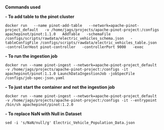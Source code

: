 **Commands used**


**- To add table to the pinot cluster** 

`docker run   --name pinot-add-table   --network=apache-pinot-project_default   -v /home/jags/projects/apache-pinot-project:/configs   apachepinot/pinot:1.1.0   AddTable   -schemaFile /configs/scripts/rawdata/electric_vehicles_schema.json   -tableConfigFile /configs/scripts/rawdata/electric_vehicles_table.json   -controllerHost pinot-controller   -controllerPort 9000   -exec`


**- To run the ingestion job**

`docker run --name pinot-ingest --network=apache-pinot-project_default -v /home/jags/projects/apache-pinot-project:/configs -it apachepinot/pinot:1.1.0 LaunchDataIngestionJob -jobSpecFile /configs/job-spec-json.yaml`


**- To just start the container and not the ingestion job**

`docker run --name pinot-ingest --network=apache-pinot-project_default -v /home/jags/projects/apache-pinot-project:/configs -it --entrypoint /bin/sh apachepinot/pinot:1.2.0`


**- To replace NaN with Null in Dataset**

`sed -i 's/NaN/null/g' Electric_Vehicle_Population_Data.json`